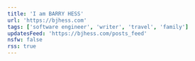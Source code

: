 ```yaml
---
title: 'I am BARRY HESS'
url: 'https://bjhess.com'
tags: ['software engineer', 'writer', 'travel', 'family']
updatesFeed: 'https://bjhess.com/posts_feed'
nsfw: false
rss: true
---
```

